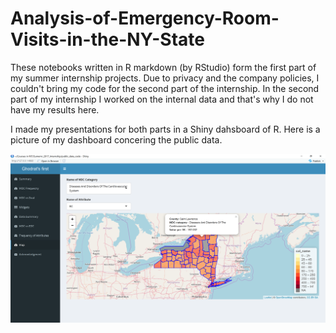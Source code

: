 # Analysis-of-Emergency-Room-Visits-in-the-NY-State
These notebooks written in R markdown (by RStudio) form the first part of my summer internship projects. Due to privacy and the company policies, I couldn't bring my code for the second part of the internship. In the second part of my internship I worked on the internal data and that's why I do not have my results here. 

I made my presentations for both parts in a Shiny dahsboard of R. Here is a picture of my dashboard concering the public data. 

![alt text](https://github.com/Gaalipour/Analysis-of-Emergency-Room-Visits-in-the-NY-State/blob/master/leaflet_image.PNG "Logo Title Text 1")



